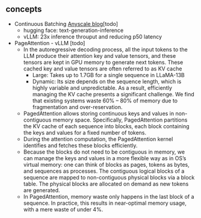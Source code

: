 ## concepts
- Continuous Batching [Anyscale blog](https://www.anyscale.com/blog/continuous-batching-llm-inference)[todo]
    - hugging face: text-generation-inference
    - vLLM: 23x inference throuput and reducing p50 latency
- PageAttention - vLLM [todo]
    - In the autoregressive decoding process, all the input tokens to the LLM produce their attention key and value tensors, and these tensors are kept in GPU memory to generate next tokens. These cached key and value tensors are often referred to as KV cache
        - Large: Takes up to 1.7GB for a single sequence in LLaMA-13B
        - Dynamic: Its size depends on the sequence length, which is highly variable and unpredictable. As a result, efficiently managing the KV cache presents a significant challenge. We find that existing systems waste 60% – 80% of memory due to fragmentation and over-reservation.
    - PagedAttention allows storing continuous keys and values in non-contiguous memory space. Specifically, PagedAttention partitions the KV cache of each sequence into blocks, each block containing the keys and values for a fixed number of tokens.
    - During the attention computation, the PagedAttention kernel identifies and fetches these blocks efficiently.
    - Because the blocks do not need to be contiguous in memory, we can manage the keys and values in a more flexible way as in OS’s virtual memory: one can think of blocks as pages, tokens as bytes, and sequences as processes. The contiguous logical blocks of a sequence are mapped to non-contiguous physical blocks via a block table. The physical blocks are allocated on demand as new tokens are generated.
    - In PagedAttention, memory waste only happens in the last block of a sequence. In practice, this results in near-optimal memory usage, with a mere waste of under 4%.